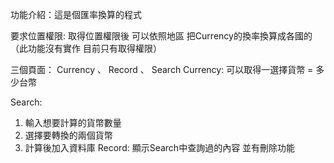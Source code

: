 功能介紹：這是個匯率換算的程式

要求位置權限: 取得位置權限後 可以依照地區 把Currency的換率換算成各國的（此功能沒有實作 目前只有取得權限）

三個頁面： Currency 、 Record 、 Search
Currency: 可以取得一選擇貨幣 = 多少台幣

Search: 
1. 輸入想要計算的貨幣數量
2. 選擇要轉換的兩個貨幣
3. 計算後加入資料庫 
Record: 顯示Search中查詢過的內容 並有刪除功能

